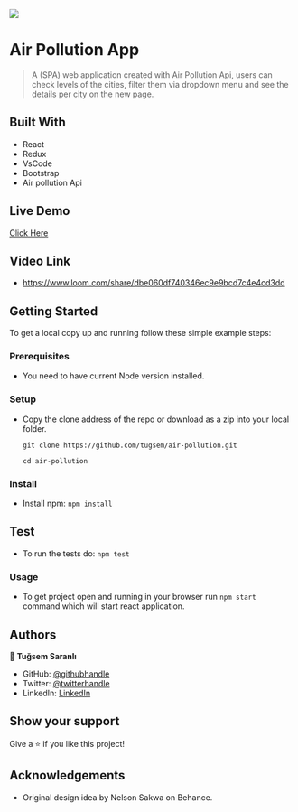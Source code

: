 ![](https://img.shields.io/badge/Microverse-blueviolet)

# Air Pollution App

> A (SPA) web application created with Air Pollution Api, users can check levels of the cities, filter them via dropdown menu and see the details per city on the new page.


## Built With

- React
- Redux
- VsCode
- Bootstrap
- Air pollution Api

## Live Demo 

[Click Here](https://tugsem.github.io/air-pollution/)

## Video Link

- https://www.loom.com/share/dbe060df740346ec9e9bcd7c4e4cd3dd

## Getting Started

To get a local copy up and running follow these simple example steps:

### Prerequisites

- You need to have current Node version installed.

### Setup

- Copy the clone address of the repo or download as a zip into your local folder.

  `git clone https://github.com/tugsem/air-pollution.git`

  `cd air-pollution`

### Install

- Install npm: 
 `npm install`

## Test

- To run the tests do:
  `npm test`

### Usage

- To get project open and running in your browser run `npm start` command which will start react application.


## Authors

👤 **Tuğsem Saranlı**

- GitHub: [@githubhandle](https://github.com/tugsem)
- Twitter: [@twitterhandle](https://twitter.com/TugsemSaranli)
- LinkedIn: [LinkedIn](www.linkedin.com/in/tugsem)


## Show your support

Give a ⭐️ if you like this project!


## Acknowledgements 

- Original design idea by Nelson Sakwa on Behance.
